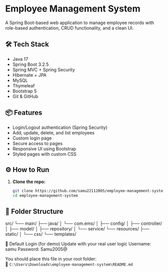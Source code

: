 # Employee Management System

A Spring Boot-based web application to manage employee records with role-based authentication, CRUD functionality, and a clean UI.

## 🛠️ Tech Stack

- Java 17
- Spring Boot 3.2.5
- Spring MVC + Spring Security
- Hibernate + JPA
- MySQL
- Thymeleaf
- Bootstrap 5
- Git & GitHub

## 📦 Features

- Login/Logout authentication (Spring Security)
- Add, update, delete, and list employees
- Custom login page
- Secure access to pages
- Responsive UI using Bootstrap
- Styled pages with custom CSS

## ⚙️ How to Run

1. **Clone the repo:**
   ```bash
   git clone https://github.com/samu22112005/employee-management-system.git
   cd employee-management-system
## 📁 Folder Structure
src/
 └── main/
     ├── java/
     │   └── com.ems/
     │       ├── config/
     │       ├── controller/
     │       ├── model/
     │       ├── repository/
     │       └── service/
     └── resources/
         ├── static/
         │   └── css/
         └── templates/

🔐 Default Login (for demo)
Update with your real user logic
Username: samu
Password: Samu2005@

You should place this file in your root folder:  
📁 `C:\Users\Downloads\employee-management-system\README.md`
